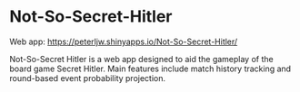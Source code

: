 # Not-So-Secret-Hitler

Web app: https://peterljw.shinyapps.io/Not-So-Secret-Hitler/

Not-So-Secret Hitler is a web app designed to aid the gameplay of the board game Secret Hitler. Main features include match history tracking and round-based event probability projection.
